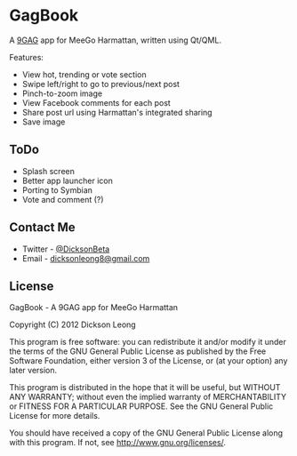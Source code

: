 GagBook
==========

A [9GAG](http://9gag.com) app for MeeGo Harmattan, written using Qt/QML.

Features:
* View hot, trending or vote section
* Swipe left/right to go to previous/next post
* Pinch-to-zoom image
* View Facebook comments for each post
* Share post url using Harmattan's integrated sharing
* Save image

ToDo
---------
* Splash screen
* Better app launcher icon
* Porting to Symbian
* Vote and comment (?)

Contact Me
---------
* Twitter - [@DicksonBeta](http://twitter.com/DicksonBeta)
* Email - dicksonleong8@gmail.com

License
---------

GagBook - A 9GAG app for MeeGo Harmattan

Copyright (C) 2012 Dickson Leong

This program is free software: you can redistribute it and/or modify it under
the terms of the GNU General Public License as published by the Free Software
Foundation, either version 3 of the License, or (at your option) any later version.

This program is distributed in the hope that it will be useful, but WITHOUT ANY WARRANTY;
without even the implied warranty of MERCHANTABILITY or FITNESS FOR A PARTICULAR PURPOSE.
See the GNU General Public License for more details.

You should have received a copy of the GNU General Public License along with this program.
If not, see http://www.gnu.org/licenses/.
